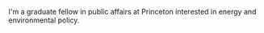 I'm a graduate fellow in public affairs at Princeton interested in energy and environmental policy. 

<!---
pswild/pswild is a ✨ special ✨ repository because its `README.md` (this file) appears on your GitHub profile.
You can click the Preview link to take a look at your changes.
--->
